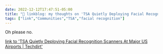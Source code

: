 ```yaml
---
date: 2022-12-12T17:47:51-05:00
title: "🔗 linkblog: my thoughts on 'TSA Quietly Deploying Facial Recognition Scanners At Major US Airports | Techdirt'"
tags: ["link","Communities","TSA","facial recognition"]
---
```

Oh please no.  
 

[link to 'TSA Quietly Deploying Facial Recognition Scanners At Major US Airports | Techdirt'](https://www.techdirt.com/2022/12/12/tsa-quietly-deploying-facial-recognition-scanners-at-major-us-airports/)
